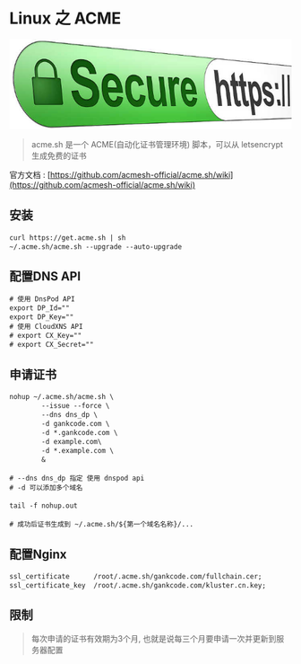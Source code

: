 <!-- title: -->
<!-- created:  -->
<!-- updated:  -->
<!-- categories:  linux -->
<!-- tags:  https, ssl, acme, let's encrypt -->

# Linux 之 ACME

![alt](./linux-acme.jpg)

> acme.sh 是一个 ACME(自动化证书管理环境) 脚本，可以从 letsencrypt 生成免费的证书

<!-- more -->

官方文档 : [https://github.com/acmesh-official/acme.sh/wiki](https://github.com/acmesh-official/acme.sh/wiki)

## 安装

```shell
curl https://get.acme.sh | sh
~/.acme.sh/acme.sh --upgrade --auto-upgrade
```

## 配置DNS API

```shell
# 使用 DnsPod API 
export DP_Id=""
export DP_Key=""
# 使用 CloudXNS API 
# export CX_Key=""
# export CX_Secret=""
```

## 申请证书

```shell
nohup ~/.acme.sh/acme.sh \
        --issue --force \
        --dns dns_dp \
        -d gankcode.com \
        -d *.gankcode.com \
        -d example.com\
        -d *.example.com \
        &

# --dns dns_dp 指定 使用 dnspod api
# -d 可以添加多个域名

tail -f nohup.out

# 成功后证书生成到 ~/.acme.sh/${第一个域名名称}/...
```

## 配置Nginx

```
ssl_certificate      /root/.acme.sh/gankcode.com/fullchain.cer;
ssl_certificate_key  /root/.acme.sh/gankcode.com/kluster.cn.key;
```

## 限制

> 每次申请的证书有效期为3个月, 也就是说每三个月要申请一次并更新到服务器配置